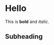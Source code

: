 <!doctype html>
<html><head><meta charset="utf-8"><title>MD &rarr; HTML</title></head><body>
<h1>Hello</h1>
<p>This is <strong>bold</strong> and <em>italic</em>.</p>
<h2>Subheading</h2>

</body></html>
